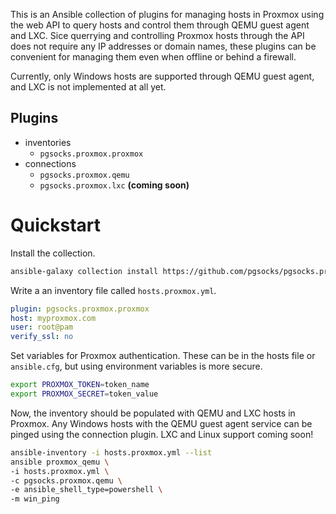 This is an Ansible collection of plugins for managing hosts in Proxmox using
the web API to query hosts and control them through QEMU guest agent and LXC.
Sice querrying and controlling Proxmox hosts through the API does not require
any IP addresses or domain names, these plugins can be convenient for managing
them even when offline or behind a firewall.

Currently, only Windows hosts are supported through QEMU guest agent, and LXC
is not implemented at all yet.

## Plugins

* inventories
  * `pgsocks.proxmox.proxmox`
* connections
  * `pgsocks.proxmox.qemu`
  * `pgsocks.proxmox.lxc` **(coming soon)**

# Quickstart

Install the collection.

```bash
ansible-galaxy collection install https://github.com/pgsocks/pgsocks.proxmox.git
```

Write a an inventory file called `hosts.proxmox.yml`.

```yml
plugin: pgsocks.proxmox.proxmox
host: myproxmox.com
user: root@pam
verify_ssl: no
```

Set variables for Proxmox authentication. These can be in the hosts file or
`ansible.cfg`, but using environment variables is more secure.

```bash
export PROXMOX_TOKEN=token_name
export PROXMOX_SECRET=token_value
```

Now, the inventory should be populated with QEMU and LXC hosts in Proxmox. Any
Windows hosts with the QEMU guest agent service can be pinged using the
connection plugin. LXC and Linux support coming soon!

```bash
ansible-inventory -i hosts.proxmox.yml --list
ansible proxmox_qemu \
-i hosts.proxmox.yml \
-c pgsocks.proxmox.qemu \
-e ansible_shell_type=powershell \
-m win_ping
```

